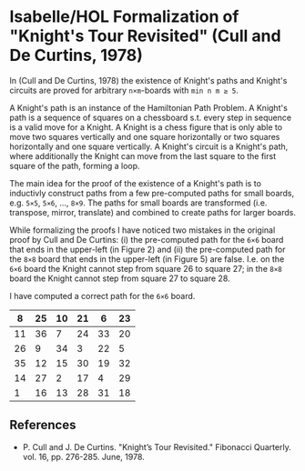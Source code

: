 # Isabelle/HOL Formalization of "Knight's Tour Revisited" (Cull and De Curtins, 1978)

In (Cull and De Curtins, 1978) the existence of Knight's paths and Knight's circuits are proved 
for arbitrary `n×m`-boards with `min n m ≥ 5`.

A Knight's path is an instance of the Hamiltonian Path Problem. A Knight's path is a sequence of 
squares on a chessboard s.t. every step in sequence is a valid move for a Knight. A Knight is a 
chess figure that is only able to move two squares vertically and one square horizontally or two 
squares horizontally and one square vertically.
A Knight's circuit is a Knight's path, where additionally the Knight can move from the last square 
to the first square of the path, forming a loop.

The main idea for the proof of the existence of a Knight's path is to inductivly construct paths 
from a few pre-computed paths for small boards, e.g. `5×5`, `5×6`, ..., `8×9`. The paths for small 
boards are transformed (i.e. transpose, mirror, translate) and combined to create paths for larger 
boards.

While formalizing the proofs I have noticed two mistakes in the original proof by Cull and 
De Curtins: (i) the pre-computed path for the `6×6` board that ends in the upper-left (in Figure 2) 
and (ii) the pre-computed path for the `8×8` board that ends in the upper-left (in Figure 5) are 
false. I.e. on the `6×6` board the Knight cannot step from square 26 to square 27; in the `8×8` 
board the Knight cannot step from square 27 to square 28.

I have computed a correct path for the `6×6` board.

| 8  | 25 | 10 | 21 | 6  | 23 |
|----|----|----|----|----|----|
| 11 | 36 | 7  | 24 | 33 | 20 |
| 26 | 9  | 34 | 3  | 22 | 5  |
| 35 | 12 | 15 | 30 | 19 | 32 |
| 14 | 27 | 2  | 17 | 4  | 29 |
| 1  | 16 | 13 | 28 | 31 | 18 |

## References

- P. Cull and J. De Curtins. "Knight’s Tour Revisited." Fibonacci Quarterly. vol. 16, pp. 276-285. June, 1978.
